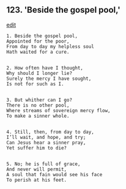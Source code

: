 
## 123.  'Beside the gospel pool,'
[edit](https://docs.google.com/document/d/1PxQ61ijT3rtM67H1fvIp1leH7RZJpTAp/edit?mode=html)



    1. Beside the gospel pool,
    Appointed for the poor,
    From day to day my helpless soul
    Hath waited for a cure.


    2. How often have I thought,
    Why should I longer lie?
    Surely the mercy I have sought,
    Is not for such as I.


    3. But whither can I go?
    There is no other pool,
    Where streams of sovereign mercy flow,
    To make a sinner whole.


    4. Still, then, from day to day,
    I’ll wait, and hope, and try;
    Can Jesus hear a sinner pray,
    Yet suffer him to die?


    5. No; he is full of grace,
    And never will permit,
    A soul that fain would see his face
    To perish at his feet.
